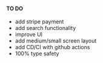 #### TO DO
- add stripe payment
- add search functionality
- improve UI
- add medium/small screen layout
- add CD/CI with github actions
- 100% type safety
